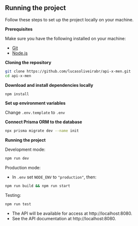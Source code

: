 ## <a name="running-the-project">Running the project</a>

Follow these steps to set up the project locally on your machine.

**Prerequisites**

Make sure you have the following installed on your machine:

- [Git](https://git-scm.com/)
- [Node.js](https://nodejs.org/en)

**Cloning the repository**

```bash
git clone https://github.com/lucasoliveirabr/api-x-men.git
cd api-x-men
```

**Download and install dependencies locally**

```bash
npm install
```

**Set up environment variables**

Change `.env.template` to `.env`

**Connect Prisma ORM to the database**

```bash
npx prisma migrate dev --name init
```

**Running the project**

Development mode:
```bash
npm run dev
```

Production mode:
- In `.env` set `NODE_ENV` to `"production"`, then:
```bash
npm run build && npm run start
```

Testing:
```bash
npm run test
```

- The API will be available for access at http://localhost:8080.
- See the API documentation at http://localhost:8080.